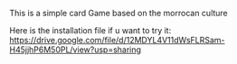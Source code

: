 This is a simple card Game based on the morrocan culture 

Here is the installation file if u want to try it:
https://drive.google.com/file/d/12MDYL4V11dWsFLRSam-H45jjhP6M50PL/view?usp=sharing
